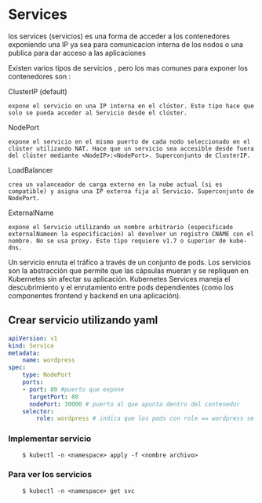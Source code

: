 # Services 

los services (servicios) es una forma de acceder a los contenedores 
exponiendo una IP ya sea para comunicacion interna de los nodos o una 
publica para dar acceso a las aplicaciones

Existen varios tipos de servicios , pero los mas comunes para exponer los 
contenedores son :

ClusterIP (default)

    expone el servicio en una IP interna en el clúster. Este tipo hace que solo se pueda acceder al Servicio desde el clúster.

NodePort 

    expone el servicio en el mismo puerto de cada nodo seleccionado en el clúster utilizando NAT. Hace que un servicio sea accesible desde fuera del clúster mediante <NodeIP>:<NodePort>. Superconjunto de ClusterIP.

LoadBalancer 

    crea un valanceador de carga externo en la nube actual (si es compatible) y asigna una IP externa fija al Servicio. Superconjunto de NodePort.

ExternalName 

    expone el Servicio utilizando un nombre arbitrario (especificado externalNameen la especificación) al devolver un registro CNAME con el nombre. No se usa proxy. Este tipo requiere v1.7 o superior de kube-dns.


Un servicio enruta el tráfico a través de un conjunto de pods. Los servicios son la abstracción que permite que las cápsulas mueran y se repliquen en Kubernetes sin afectar su aplicación. Kubernetes Services maneja el descubrimiento y el enrutamiento entre pods dependientes (como los componentes frontend y backend en una aplicación).    



## Crear servicio utilizando yaml

```yaml
apiVersion: v1
kind: Service
metadata:
    name: wordpress
spec:
    type: NodePort
    ports:
    - port: 80 #puerto que expone
      targetPort: 80 
      nodePort: 30000 # puerto al que apunta dentro del contenedor
    selector:
        role: wordpress # indica que los pods con role == wordpress se les debe enviar el trafico

```

### Implementar servicio

        $ kubectl -n <namespace> apply -f <nombre archivo>

### Para ver los servicios

        $ kubectl -n <namespace> get svc